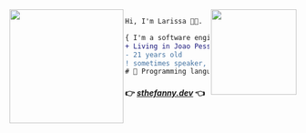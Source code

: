 <img align="right" height="150" src="https://media.giphy.com/media/vvcvtGPa4hSiN4TgeY/giphy.gif"/>
<img align="left" height="200" src="https://media.giphy.com/media/ao9DUiTKH60XS/giphy.gif"/>

```diff
Hi, I'm Larissa 👩‍💻.

{ I'm a software engineer at @PicPay }
+ Living in Joao Pessoa-PB, Brazil 🇧🇷.
- 21 years old
! sometimes speaker, sometimes community manager, always shitposter
# 📖 Programming languages, functional, web development
```

#### 👉 *[sthefanny.dev](https://sthefanny.hashnode.dev)* 👈

<Youre doing great>
<Good things will come to you>
<Drink water and stay awesome>

<SECRET GUEST BOOK>
<ooooooooooooooooo>
<ooooooooooooooooo
|2020-08-23
| damn this quarentine for making us unable to gather our friends for some drinks 
| miss ya!
|-- alemedeiros
|2021-06-23
| https://i2.paste.pics/CXGY6.png
|-- nic>
